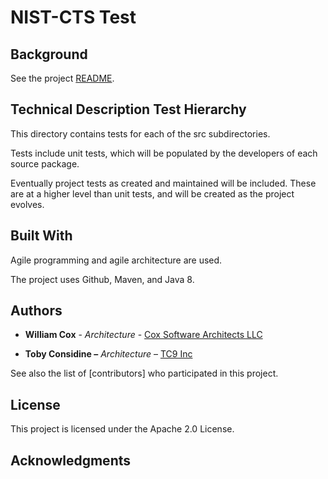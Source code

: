 NIST-CTS Test
=============

Background
----------

See the project [README](../../README.md).

Technical Description Test Hierarchy
------------------------------------

This directory contains tests for each of the src subdirectories.

Tests include unit tests, which will be populated by the developers of each
source package.

Eventually project tests as created and maintained will be included. These are at
a higher level than unit tests, and will be created as the project evolves.

Built With
----------

Agile programming and agile architecture are used.

The project uses Github, Maven, and Java 8.

Authors
-------

-   **William Cox** - *Architecture* - [Cox Software Architects
    LLC](http://coxsoftwarearchitects.com/)

-   **Toby Considine –** *Architecture* – [TC9 Inc](http://www.tc9.com/)

See also the list of [contributors] who participated in this project.

License
-------

This project is licensed under the Apache 2.0 License.

Acknowledgments
---------------
